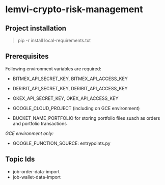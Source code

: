 # lemvi-crypto-risk-management

## Project installation
> pip -r install local-requirements.txt

## Prerequisites
Following environment variables are required:
- BITMEX_API_SECRET_KEY, BITMEX_API_ACCESS_KEY
- DERIBIT_API_SECRET_KEY, DERIBIT_API_ACCESS_KEY
- OKEX_API_SECRET_KEY, OKEX_API_ACCESS_KEY

- GOOGLE_CLOUD_PROJECT (including on GCE environment)
- BUCKET_NAME_PORTFOLIO for storing portfolio files suach as orders and portfolio transactions

*GCE environment only:*
- GOOGLE_FUNCTION_SOURCE: entrypoints.py

## Topic Ids
- job-order-data-import
- job-wallet-data-import
